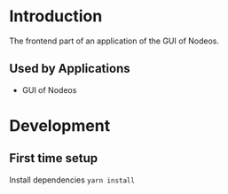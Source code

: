 # Introduction
The frontend part of an application of the GUI of Nodeos.

## Used by Applications
* GUI of Nodeos


# Development

## First time setup
Install dependencies
`yarn install`
